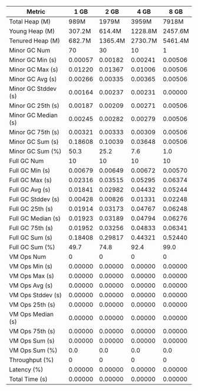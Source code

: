 | Metric | 1 GB | 2 GB | 4 GB | 8 GB |
|------|----|----|----|----|
| Total Heap (M) | 989M | 1979M | 3959M | 7918M |
| Young Heap (M) | 307.2M | 614.4M | 1228.8M | 2457.6M |
| Tenured Heap (M) | 682.7M | 1365.4M | 2730.7M | 5461.4M |
| Minor GC Num | 70 | 30 | 10 | 1 |
| Minor GC Min (s) | 0.00057 | 0.00182 | 0.00241 | 0.00506 |
| Minor GC Max (s) | 0.01220 | 0.01367 | 0.01006 | 0.00506 |
| Minor GC Avg (s) | 0.00266 | 0.00335 | 0.00365 | 0.00506 |
| Minor GC Stddev (s) | 0.00164 | 0.00237 | 0.00231 | 0.00000 |
| Minor GC 25th (s) | 0.00187 | 0.00209 | 0.00271 | 0.00506 |
| Minor GC Median (s) | 0.00245 | 0.00282 | 0.00279 | 0.00506 |
| Minor GC 75th (s) | 0.00321 | 0.00333 | 0.00309 | 0.00506 |
| Minor GC Sum (s) | 0.18608 | 0.10039 | 0.03648 | 0.00506 |
| Minor GC Sum (%) | 50.3 | 25.2 | 7.6 | 1.0 |
| Full GC Num | 10 | 10 | 10 | 10 |
| Full GC Min (s) | 0.00679 | 0.00649 | 0.00672 | 0.00570 |
| Full GC Max (s) | 0.02316 | 0.03515 | 0.05295 | 0.06374 |
| Full GC Avg (s) | 0.01841 | 0.02982 | 0.04432 | 0.05244 |
| Full GC Stddev (s) | 0.00428 | 0.00826 | 0.01331 | 0.02248 |
| Full GC 25th (s) | 0.01914 | 0.03173 | 0.04767 | 0.06248 |
| Full GC Median (s) | 0.01923 | 0.03189 | 0.04794 | 0.06276 |
| Full GC 75th (s) | 0.01952 | 0.03256 | 0.04833 | 0.06341 |
| Full GC Sum (s) | 0.18408 | 0.29817 | 0.44321 | 0.52440 |
| Full GC Sum (%) | 49.7 | 74.8 | 92.4 | 99.0 |
| VM Ops Num | 0 | 0 | 0 | 0 |
| VM Ops Min (s) | 0.00000 | 0.00000 | 0.00000 | 0.00000 |
| VM Ops Max (s) | 0.00000 | 0.00000 | 0.00000 | 0.00000 |
| VM Ops Avg (s) | 0.00000 | 0.00000 | 0.00000 | 0.00000 |
| VM Ops Stddev (s) | 0.00000 | 0.00000 | 0.00000 | 0.00000 |
| VM Ops 25th (s) | 0.00000 | 0.00000 | 0.00000 | 0.00000 |
| VM Ops Median (s) | 0.00000 | 0.00000 | 0.00000 | 0.00000 |
| VM Ops 75th (s) | 0.00000 | 0.00000 | 0.00000 | 0.00000 |
| VM Ops Sum (s) | 0.00000 | 0.00000 | 0.00000 | 0.00000 |
| VM Ops Sum (%) | 0.0 | 0.0 | 0.0 | 0.0 |
| Throughput (%) | 0 | 0 | 0 | 0 |
| Latency (%) | 0.00000 | 0.00000 | 0.00000 | 0.00000 |
| Total Time (s) | 0.00000 | 0.00000 | 0.00000 | 0.00000 |
